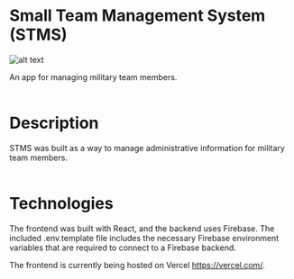 # Small Team Management System (STMS)

![alt text](./stms/public/favicon.ico)

An app for managing military team members.
&nbsp;  
&nbsp;

# Description

STMS was built as a way to manage administrative information for military team members.
&nbsp;  
&nbsp;

# Technologies

The frontend was built with React, and the backend uses Firebase. The included .env.template file includes the necessary Firebase environment variables that are required to connect to a Firebase backend.

The frontend is currently being hosted on Vercel https://vercel.com/.
&nbsp;  
&nbsp;
